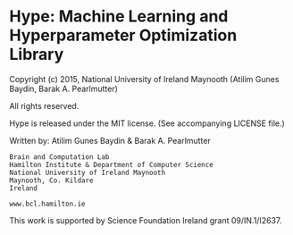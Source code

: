 Hype: Machine Learning and Hyperparameter Optimization Library
==============================================================

Copyright (c) 2015, National University of Ireland Maynooth (Atilim Gunes Baydin, Barak A. Pearlmutter)

All rights reserved.

Hype is released under the MIT license. (See accompanying LICENSE file.)

Written by: Atilim Gunes Baydin & Barak A. Pearlmutter

    Brain and Computation Lab
    Hamilton Institute & Department of Computer Science
    National University of Ireland Maynooth
    Maynooth, Co. Kildare
    Ireland

    www.bcl.hamilton.ie

This work is supported by Science Foundation Ireland grant 09/IN.1/I2637.
